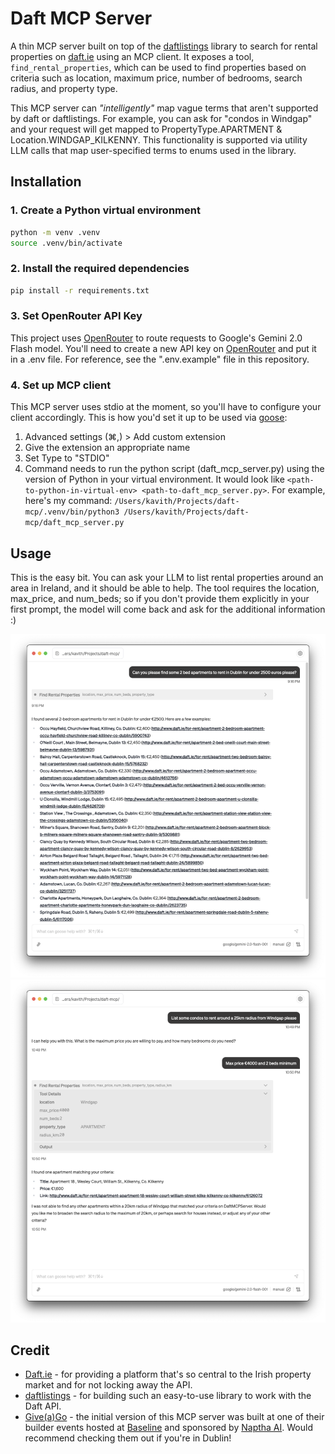 # Daft MCP Server

A thin MCP server built on top of the [daftlistings](https://github.com/AnthonyBloomer/daftlistings) library to search for rental properties on [daft.ie](https://daft.ie) using an MCP client. It exposes a tool, `find_rental_properties`, which can be used to find properties based on criteria such as location, maximum price, number of bedrooms, search radius, and property type.

This MCP server can *"intelligently"* map vague terms that aren't supported by daft or daftlistings. For example, you can ask for "condos in Windgap" and your request will get mapped to PropertyType.APARTMENT & Location.WINDGAP_KILKENNY. This functionality is supported via utility LLM calls that map user-specified terms to enums used in the library.

## Installation

### 1. Create a Python virtual environment
```bash
python -m venv .venv
source .venv/bin/activate
```

### 2. Install the required dependencies
```bash
pip install -r requirements.txt
```
### 3. Set OpenRouter API Key
This project uses [OpenRouter](https://openrouter.ai) to route requests to Google's Gemini 2.0 Flash model. You'll need to create a new API key on [OpenRouter](https://openrouter.ai) and put it in a .env file. For reference, see the ".env.example" file in this repository.

### 4. Set up MCP client

This MCP server uses stdio at the moment, so you'll have to configure your client accordingly. This is how you'd set it up to be used via [goose](https://github.com/block/goose):

1. Advanced settings (⌘,) > Add custom extension
2. Give the extension an appropriate name
3. Set Type to "STDIO"
4. Command needs to run the python script (daft_mcp_server.py) using the version of Python in your virtual environment. It would look like `<path-to-python-in-virtual-env> <path-to-daft_mcp_server.py>`. For example, here's my command: `/Users/kavith/Projects/daft-mcp/.venv/bin/python3 /Users/kavith/Projects/daft-mcp/daft_mcp_server.py`

## Usage

This is the easy bit. You can ask your LLM to list rental properties around an area in Ireland, and it should be able to help. The tool requires the location, max_price, and num_beds; so if you don't provide them explicitly in your first prompt, the model will come back and ask for the additional information :)

![Screenshot showing the MCP server working](./screenshots/screenshot-1.png)
![Another screenshot showing the MCP server working](./screenshots/screenshot-2.png)

## Credit

* [Daft.ie](https://daft.ie) - for providing a platform that's so central to the Irish property market and for not locking away the API.
* [daftlistings](https://github.com/AnthonyBloomer/daftlistings/) - for building such an easy-to-use library to work with the Daft API.
* [Give(a)Go](https://giveago.co) - the initial version of this MCP server was built at one of their builder events hosted at [Baseline](https://www.baseline.community/) and sponsored by [Naptha AI](https://naptha.ai/). Would recommend checking them out if you're in Dublin!